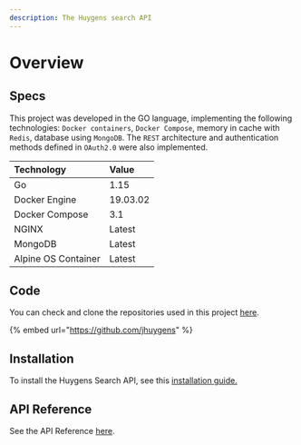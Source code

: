 ```yaml
---
description: The Huygens search API
---
```


# Overview

## Specs

This project was developed in the GO language, implementing the following technologies: `Docker containers`, `Docker Compose`, memory in cache with `Redis`, database using `MongoDB`. The `REST` architecture and authentication methods defined in `OAuth2.0` were also implemented.

| Technology | Value |
| :--- | :--- |
| Go | 1.15  |
| Docker Engine | 19.03.02 |
| Docker Compose | 3.1 |
| NGINX | Latest |
| MongoDB | Latest |
| Alpine OS Container | Latest |

## Code

You can check and clone the repositories used in this project [here](https://github.com/jhuygens).

{% embed url="https://github.com/jhuygens" %}

## Installation

To install the Huygens Search API, see this [installation guide.](quick-start/)

## API Reference

See the API Reference [here](api-reference/endpoint-reference/).

